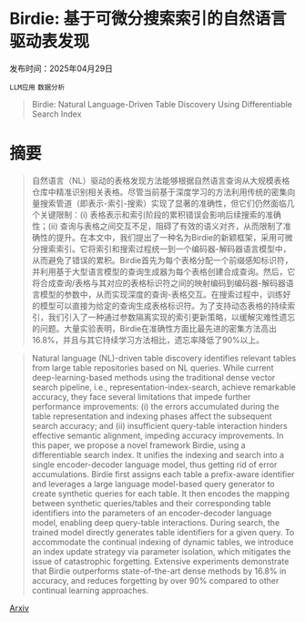 # Birdie: 基于可微分搜索索引的自然语言驱动表发现

发布时间：2025年04月29日

`LLM应用` `数据分析`

> Birdie: Natural Language-Driven Table Discovery Using Differentiable Search Index

# 摘要

> 自然语言（NL）驱动的表格发现方法能够根据自然语言查询从大规模表格仓库中精准识别相关表格。尽管当前基于深度学习的方法利用传统的密集向量搜索管道（即表示-索引-搜索）实现了显著的准确性，但它们仍然面临几个关键限制：(i) 表格表示和索引阶段的累积错误会影响后续搜索的准确性；(ii) 查询与表格之间交互不足，阻碍了有效的语义对齐，从而限制了准确性的提升。在本文中，我们提出了一种名为Birdie的新颖框架，采用可微分搜索索引。它将索引和搜索过程统一到一个编码器-解码器语言模型中，从而避免了错误的累积。Birdie首先为每个表格分配一个前缀感知标识符，并利用基于大型语言模型的查询生成器为每个表格创建合成查询。然后，它将合成查询/表格与其对应的表格标识符之间的映射编码到编码器-解码器语言模型的参数中，从而实现深度的查询-表格交互。在搜索过程中，训练好的模型可以直接为给定的查询生成表格标识符。为了支持动态表格的持续索引，我们引入了一种通过参数隔离实现的索引更新策略，以缓解灾难性遗忘的问题。大量实验表明，Birdie在准确性方面比最先进的密集方法高出16.8%，并且与其它持续学习方法相比，遗忘率降低了90%以上。

> Natural language (NL)-driven table discovery identifies relevant tables from large table repositories based on NL queries. While current deep-learning-based methods using the traditional dense vector search pipeline, i.e., representation-index-search, achieve remarkable accuracy, they face several limitations that impede further performance improvements: (i) the errors accumulated during the table representation and indexing phases affect the subsequent search accuracy; and (ii) insufficient query-table interaction hinders effective semantic alignment, impeding accuracy improvements. In this paper, we propose a novel framework Birdie, using a differentiable search index. It unifies the indexing and search into a single encoder-decoder language model, thus getting rid of error accumulations. Birdie first assigns each table a prefix-aware identifier and leverages a large language model-based query generator to create synthetic queries for each table. It then encodes the mapping between synthetic queries/tables and their corresponding table identifiers into the parameters of an encoder-decoder language model, enabling deep query-table interactions. During search, the trained model directly generates table identifiers for a given query. To accommodate the continual indexing of dynamic tables, we introduce an index update strategy via parameter isolation, which mitigates the issue of catastrophic forgetting. Extensive experiments demonstrate that Birdie outperforms state-of-the-art dense methods by 16.8% in accuracy, and reduces forgetting by over 90% compared to other continual learning approaches.

[Arxiv](https://arxiv.org/abs/2504.21282)